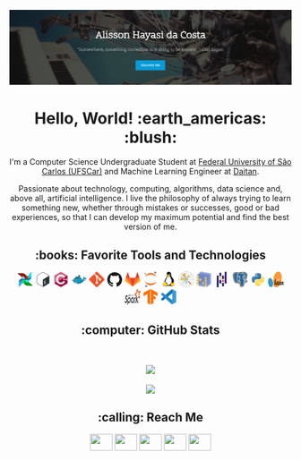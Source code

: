 ![](https://github.com/ahayasic/ahayasic/blob/main/assets/header.png)

<h1 align='center'>
  Hello, World! :earth_americas: :blush:
</h1>

<p align='center'>
  I'm a Computer Science Undergraduate Student at <a href="https://site.dc.ufscar.br/">Federal University of São Carlos (UFSCar)</a> and Machine Learning Engineer at <a href="https://www.daitan.com/">Daitan</a>.
</p>

<p align='center'>
  Passionate about technology, computing, algorithms, data science and, above all, artificial intelligence. I live the philosophy of always trying to learn something new, whether through mistakes or successes, good or bad experiences, so that I can develop my maximum potential and find the best version of me.
</p>

<h2 align='center'>
    :books: Favorite Tools and Technologies
</h2>

<p align="center">
    <img src="https://raw.githubusercontent.com/ahayasic/ahayasic/main/assets/airflow.svg" alt="airflow" width="28" height="28"/>
    <img src="https://raw.githubusercontent.com/devicons/devicon/master/icons/bash/bash-original.svg" alt="bash" width="28" height="28"/>
    <img src="https://raw.githubusercontent.com/devicons/devicon/master/icons/cplusplus/cplusplus-original.svg" alt="cplusplus" width="28" height="28"/>
    <img src="https://raw.githubusercontent.com/devicons/devicon/master/icons/docker/docker-original.svg" alt="docker" width="28" height="28"/>
    <img src="https://raw.githubusercontent.com/devicons/devicon/master/icons/git/git-original.svg" alt="git" width="28" height="28"/>
    <img src="https://raw.githubusercontent.com/devicons/devicon/master/icons/github/github-original.svg" alt="github" width="28" height="28"/>
    <img src="https://raw.githubusercontent.com/devicons/devicon/master/icons/gitlab/gitlab-original.svg" alt="gitlab" width="28" height="28"/>
    <img src="https://raw.githubusercontent.com/devicons/devicon/master/icons/jupyter/jupyter-original.svg" alt="jupyter" width="28" height="28"/>
    <img src="https://raw.githubusercontent.com/devicons/devicon/master/icons/linux/linux-original.svg" alt="linux" width="28" height="28"/>
    <img src="https://raw.githubusercontent.com/ahayasic/ahayasic/main/assets/matplotlib.svg" alt="matplotlib" width="28" height="28"/>
    <img src="https://raw.githubusercontent.com/ahayasic/ahayasic/main/assets/numpy.png" alt="numpy" width="28" height="28"/>
    <img src="https://raw.githubusercontent.com/ahayasic/ahayasic/main/assets/pandas.png" alt="pandas" width="28" height="28"/>
    <img src="https://raw.githubusercontent.com/devicons/devicon/master/icons/postgresql/postgresql-original.svg" alt="postgresql" width="28" height="28"/>
    <img src="https://raw.githubusercontent.com/devicons/devicon/master/icons/python/python-original.svg" alt="python" width="28" height="28"/>
    <img src="https://raw.githubusercontent.com/ahayasic/ahayasic/main/assets/sklearn.svg" alt="sklearn" width="28" height="28"/>
    <img src="https://raw.githubusercontent.com/ahayasic/ahayasic/main/assets/spark.svg" alt="spark" width="28" height="28"/>
    <img src="https://raw.githubusercontent.com/devicons/devicon/master/icons/tensorflow/tensorflow-original.svg" alt="tensorflow" width="28" height="28"/>
    <img src="https://raw.githubusercontent.com/devicons/devicon/master/icons/vscode/vscode-original.svg" alt="vscode" width="28" height="28"/>
</p>

<h2 align='center'>
    :computer: GitHub Stats
</h2>
<br />
<p align="center">
    <a href="https://github.com/ahayasic/">
      <img align="center" src="https://github-readme-stats.vercel.app/api?username=ahayasic&theme=react&hide=stars&count_private=true&show_icons=true" />
    </a>
    <br /><br />
    <a href="https://github.com/ahayasic/">
      <img align="center" src="https://github-readme-stats.vercel.app/api/top-langs/?username=ahayasic&theme=react&layout=compact&hide=html,css,javascript,ruby" />
    </a>
</p>

<h2 align='center'>
  :calling: Reach Me
</h2>

<p align="center">
    <a href="https://www.linkedin.com/in/ahayasic/" target="_blank"><img align="center" src="https://camo.githubusercontent.com/c8a9c5b414cd812ad6a97a46c29af67239ddaeae08c41724ff7d945fb4c047e5/68747470733a2f2f6564656e742e6769746875622e696f2f537570657254696e7949636f6e732f696d616765732f7376672f6c696e6b6564696e2e737667" alt="" height="30" width="40" /></a>
    <a href="https://www.youtube.com/channel/UChmgccAoubilCwfkE5B3P2Q" target="_blank"><img align="center" src="https://camo.githubusercontent.com/d54e97f5edde790381f7e62b217410df33e066a0dc8f692f2fc6b25fc1768b0c/68747470733a2f2f6564656e742e6769746875622e696f2f537570657254696e7949636f6e732f696d616765732f7376672f796f75747562652e737667" alt="" height="30" width="40" /></a>
    <a href="https://ahayasic.github.io/" target="_blank"><img align="center" src="https://camo.githubusercontent.com/21863a9a063d33b20608be917f5601f309abec90ae5cf5dedea38bb6b55d11ab/68747470733a2f2f6564656e742e6769746875622e696f2f537570657254696e7949636f6e732f696d616765732f7376672f6d61696c2e737667" alt="" height="30" width="40" /></a>
  <a href="https://medium.com/@ahayasic" target="_blank"><img align="center" src="https://camo.githubusercontent.com/a583b5ce3b463c784cb87592b3da7b9b9d014d7a16adfff04b91cb1452ae4ca2/68747470733a2f2f6564656e742e6769746875622e696f2f537570657254696e7949636f6e732f696d616765732f7376672f6d656469756d2e737667" alt="" height="30" width="40" /></a>
    <a href="https://t.me/ahayasic" target="_blank"><img align="center" src="https://camo.githubusercontent.com/f4b401dd7cd9b7840fd31acafd49e151a80e4c9600bf219934461b96dd98e013/68747470733a2f2f6564656e742e6769746875622e696f2f537570657254696e7949636f6e732f696d616765732f7376672f74656c656772616d2e737667" alt="" height="30" width="40" /></a>
</p>
